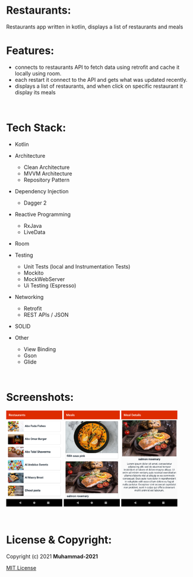 # Restaurants:
Restaurants app written in kotlin, displays a list of restaurants and meals

# Features:
- connects to restaurants API to fetch data using retrofit and cache it locally using room.
- each restart it connect to the API and gets what was updated recently.
- displays a list of restaurants, and when click on specific restaurant it display its meals 

<br />

# Tech Stack:

- Kotlin

- Architecture
    - Clean Architecture
    - MVVM Architecture
    - Repository Pattern

- Dependency Injection
    - Dagger 2

- Reactive Programming
    - RxJava
    - LiveData
 
- Room
    
- Testing
    - Unit Tests (local and Instrumentation Tests)
    - Mockito
    - MockWebServer
    - Ui Testing (Espresso)
    
- Networking
    - Retrofit
    - REST APIs / JSON

- SOLID

- Other
    - View Binding
    - Gson
    - Glide

<br />

# Screenshots:

<p float="left">
  <img src="screenshots/restaurants.png" width="30%" />
  <img src="screenshots/meals.png" width="30%" />
  <img src="screenshots/meal-details.png" width="30%" /> 
</p>
<br />

# License & Copyright:
Copyright (c) 2021 **Muhammad-2021**

 [MIT License](LICENSE)
